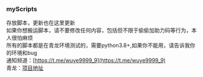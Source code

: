### myScripts
存放脚本，更新也在这里更新       
如果你想搬运脚本，请不要修改任何内容，包括但不限于偷偷加助力码等行为，本人很怕麻烦            
所有的脚本都是在青龙环境测试的，需要python3.8+,如果你不能用，请告诉我你的环境和bug          
通知频道：[https://t.me/wuye9999_9](https://t.me/wuye9999_9)       
青龙：[项目地址](https://github.com/whyour/qinglong)       

